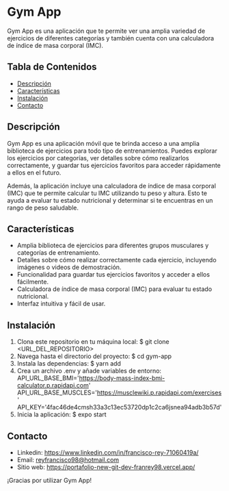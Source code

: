 # Gym App

Gym App es una aplicación que te permite ver una amplia variedad de ejercicios de diferentes categorías y también cuenta con una calculadora de índice de masa corporal (IMC).

## Tabla de Contenidos

- [Descripción](#descripción)
- [Características](#características)
- [Instalación](#instalación)
- [Contacto](#contacto)

## Descripción

Gym App es una aplicación móvil que te brinda acceso a una amplia biblioteca de ejercicios para todo tipo de entrenamientos. Puedes explorar los ejercicios por categorías, ver detalles sobre cómo realizarlos correctamente, y guardar tus ejercicios favoritos para acceder rápidamente a ellos en el futuro.

Además, la aplicación incluye una calculadora de índice de masa corporal (IMC) que te permite calcular tu IMC utilizando tu peso y altura. Esto te ayuda a evaluar tu estado nutricional y determinar si te encuentras en un rango de peso saludable.

## Características

- Amplia biblioteca de ejercicios para diferentes grupos musculares y categorías de entrenamiento.
- Detalles sobre cómo realizar correctamente cada ejercicio, incluyendo imágenes o videos de demostración.
- Funcionalidad para guardar tus ejercicios favoritos y acceder a ellos fácilmente.
- Calculadora de índice de masa corporal (IMC) para evaluar tu estado nutricional.
- Interfaz intuitiva y fácil de usar.

## Instalación

1. Clona este repositorio en tu máquina local: $ git clone <URL_DEL_REPOSITORIO>
2. Navega hasta el directorio del proyecto: $ cd gym-app
3. Instala las dependencias: $ yarn add
4. Crea un archivo .env y añade variables de entorno:  
API_URL_BASE_BMI='https://body-mass-index-bmi-calculator.p.rapidapi.com'
API_URL_BASE_MUSCLES='https://musclewiki.p.rapidapi.com/exercises'
API_KEY='4fac46de4cmsh33a3c13ec53720dp1c2ca6jsnea94adb3b57d'
5. Inicia la aplicación: $ expo start

## Contacto

- Linkedin: https://www.linkedin.com/in/francisco-rey-71060419a/
- Email: reyfrancisco98@hotmail.com
- Sitio web: https://portafolio-new-git-dev-franrey98.vercel.app/

¡Gracias por utilizar Gym App!

